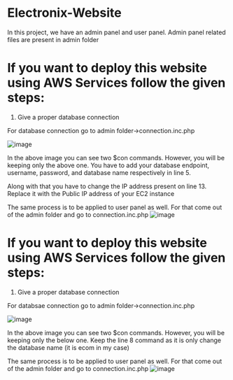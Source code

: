 # Electronix-Website

In this project, we have an admin panel and user panel.
Admin panel related files are present in admin folder

# If you want to deploy this website using AWS Services follow the given steps:

1. Give a proper database connection

For database connection go to admin folder->connection.inc.php

![image](https://user-images.githubusercontent.com/70096937/164040584-a1b8b302-6807-4e52-a632-9aa92dc1471f.png)

In the above image you can see two $con commands. However, you will be keeping only the above one. You have to add your database endpoint, username, password, and database name respectively in line 5.

Along with that you have to change the IP address present on line 13. Replace it with the Public IP address of your EC2 instance


The same process is to be applied to user panel as well. For that come out of the admin folder and go to connection.inc.php
![image](https://user-images.githubusercontent.com/70096937/164041502-e3546d87-3832-4cd2-a6da-de07d346164f.png)


# If you want to deploy this website using AWS Services follow the given steps:

1. Give a proper database connection

For databsae connection go to admin folder->connection.inc.php

![image](https://user-images.githubusercontent.com/70096937/164040584-a1b8b302-6807-4e52-a632-9aa92dc1471f.png)

In the above image you can see two $con commands. However, you will be keeping only the below one. Keep the line 8 command as it is only change the database name (it is ecom in my case)

The same process is to be applied to user panel as well. For that come out of the admin folder and go to connection.inc.php
![image](https://user-images.githubusercontent.com/70096937/164041502-e3546d87-3832-4cd2-a6da-de07d346164f.png)


